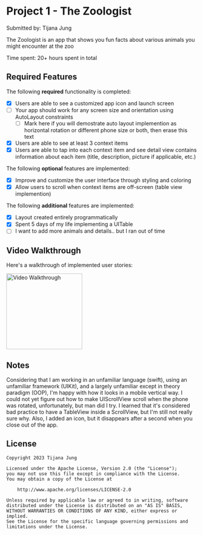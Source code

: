 # Project 1 - The Zoologist

Submitted by: Tijana Jung

The Zoologist is an app that shows you fun facts about various animals you might encounter at the zoo 

Time spent: 20+ hours spent in total

## Required Features

The following **required** functionality is completed:

- [X] Users are able to see a customized app icon and launch screen
- [ ] Your app should work for any screen size and orientation using AutoLayout constraints
  - [ ] Mark here if you will demostrate auto layout implemention as horizontal rotation or different phone size or both, then erase this text
- [X] Users are able to see at least 3 context items
- [X] Users are able to tap into each context item and see detail view contains information about each item (title, description, picture if applicable, etc.)
 
The following **optional** features are implemented:

- [X] Improve and customize the user interface through styling and coloring
- [X] Allow users to scroll when context items are off-screen (table view implemention)

The following **additional** features are implemented:

- [X] Layout created entirely programmatically
- [X] Spent 5 days of my life implementing a UITable
- [ ] I want to add more animals and details.. but I ran out of time 

## Video Walkthrough

Here's a walkthrough of implemented user stories:

<img src='https://imgur.com/Vd1K1v7.mp4' title='Video Walkthrough' width='200' alt='Video Walkthrough' />


## Notes

Considering that I am working in an unfamiliar language (swift), using an unfamiliar framework (UIKit), and a largely unfamiliar except in theory paradigm (OOP), I'm happy with how it looks in a mobile vertical way. I could 
   not yet figure out how to make UIScrollView scroll when the phone was rotated, unfortunately, but man did I try. I learned that it's considered bad practice to have a TableView inside a ScrollView, but I'm still not really sure why. Also, I added an icon, but it disappears after a second when you close out of the app.

## License

    Copyright 2023 Tijana Jung

    Licensed under the Apache License, Version 2.0 (the "License");
    you may not use this file except in compliance with the License.
    You may obtain a copy of the License at

        http://www.apache.org/licenses/LICENSE-2.0

    Unless required by applicable law or agreed to in writing, software
    distributed under the License is distributed on an "AS IS" BASIS,
    WITHOUT WARRANTIES OR CONDITIONS OF ANY KIND, either express or implied.
    See the License for the specific language governing permissions and
    limitations under the License.
